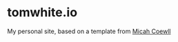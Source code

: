 # tomwhite.io
My personal site, based on a template from [Micah Coewll](https://github.com/getmicah/getmicah.github.io)

